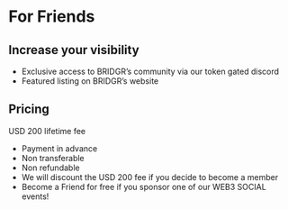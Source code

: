 # For Friends

## Increase your visibility

* Exclusive access to BRIDGR’s community via our token gated discord
* Featured listing on BRIDGR’s website



## Pricing

USD 200 lifetime fee

* Payment in advance
* Non transferable
* Non refundable
* We will discount the USD 200 fee if you decide to become a member
* Become a Friend for free if you sponsor one of our WEB3 SOCIAL events!
